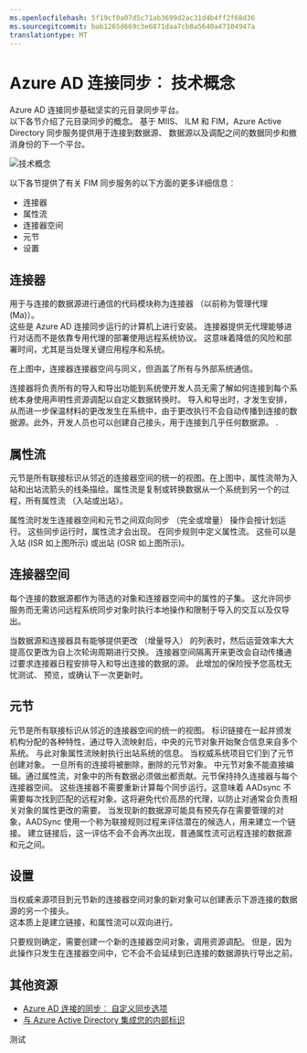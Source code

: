 ```yaml
---
ms.openlocfilehash: 5f19cf0a07d5c71ab3699d2ac31d4b4ff2f68d36
ms.sourcegitcommit: bab1265d669c3e6871daa7cb8a5640a47104947a
translationtype: MT
---
```

<properties
    pageTitle="Azure AD 连接同步︰ 技术概念"
    description="介绍了 Azure AD 连接同步的技术概念。"
    services="active-directory"
    documentationCenter=""
    authors="markusvi"
    manager="swadhwa"
    editor=""/>

<tags
    ms.service="active-directory"
    ms.workload="identity"
    ms.tgt_pltfrm="na"
    ms.devlang="na"
    ms.topic="article"
    ms.date="07/27/2015"
    ms.author="markusvi"/>


# Azure AD 连接同步︰ 技术概念

Azure AD 连接同步基础坚实的元目录同步平台。<br> 以下各节介绍了元目录同步的概念。 基于 MIIS、 ILM 和 FIM，Azure Active Directory 同步服务提供用于连接到数据源、 数据源以及调配之间的数据同步和撤消身份的下一个平台。 

![技术概念][1]
 


以下各节提供了有关 FIM 同步服务的以下方面的更多详细信息︰ 

- 连接器 
- 属性流 
- 连接器空间 
- 元节 
- 设置 

 




## 连接器

用于与连接的数据源进行通信的代码模块称为连接器 （以前称为管理代理 (Ma)）。<br>
这些是 Azure AD 连接同步运行的计算机上进行安装。 连接器提供无代理能够进行对话而不是依靠专用代理的部署使用远程系统协议。 这意味着降低的风险和部署时间，尤其是当处理关键应用程序和系统。

在上图中，连接器连接器空间与同义，但涵盖了所有与外部系统通信。

连接器将负责所有的导入和导出功能到系统使开发人员无需了解如何连接到每个系统本身使用声明性资源调配以自定义数据转换时。 导入和导出时，才发生安排，从而进一步保温材料的更改发生在系统中，由于更改执行不会自动传播到连接的数据源。此外，开发人员也可以创建自己接头，用于连接到几乎任何数据源。 .
 




## 属性流

元节是所有联接标识从邻近的连接器空间的统一的视图。在上图中，属性流带为入站和出站流箭头的线条描绘。属性流是复制或转换数据从一个系统到另一个的过程，所有属性流 （入站或出站）。

属性流时发生连接器空间和元节之间双向同步 （完全或增量） 操作会按计划运行。 这些同步运行时，属性流才会出现。 在同步规则中定义属性流。 这些可以是入站 (ISR 如上图所示) 或出站 (OSR 如上图所示)。 
 

## 连接器空间

每个连接的数据源都作为筛选的对象和连接器空间中的属性的子集。 这允许同步服务而无需访问远程系统同步对象时执行本地操作和限制于导入的交互以及仅导出。

当数据源和连接器具有能够提供更改 （增量导入） 的列表时，然后运营效率大大提高仅更改为自上次轮询周期进行交换。 连接器空间隔离开来更改会自动传播通过要求连接器日程安排导入和导出连接的数据的源。 此增加的保险授予您高枕无忧测试、 预览，或确认下一次更新时。
 




## 元节

元节是所有联接标识从邻近的连接器空间的统一的视图。 标识链接在一起并颁发机构分配的各种特性，通过导入流映射后，中央的元节对象开始聚合信息来自多个系统。 与此对象属性流映射执行出站系统的信息。 当权威系统项目它们到了元节创建对象。 一旦所有的连接将被删除，删除的元节对象。 中元节对象不能直接编辑。通过属性流，对象中的所有数据必须做出都贡献。元节保持持久连接器与每个连接器空间。 这些连接器不需要重新计算每个同步运行。这意味着 AADsync 不需要每次找到匹配的远程对象。这将避免代价高昂的代理，以防止对通常会负责相关对象的属性更改的需要。 当发现新的数据源可能具有预先存在需要管理的对象，AADSync 使用一个称为联接规则过程来评估潜在的候选人，用来建立一个链接。 建立链接后，这一评估不会不会再次出现，普通属性流可远程连接的数据源和元之间。 
 




## 设置

当权威来源项目到元节新的连接器空间对象的新对象可以创建表示下游连接的数据源的另一个接头。 <br>
这本质上是建立链接，和属性流可以双向进行。

只要规则确定，需要创建一个新的连接器空间对象，调用资源调配。 但是，因为此操作只发生在连接器空间中，它不会不会延续到已连接的数据源执行导出之前。



## 其他资源

* [Azure AD 连接的同步︰ 自定义同步选项](active-directory-aadconnectsync-whatis.md)
* [与 Azure Active Directory 集成您的内部标识](active-directory-aadconnect.md)
 
<!--Image references-->
[1]: ./media/active-directory-aadsync-technical-concepts/ic750598.png

测试
